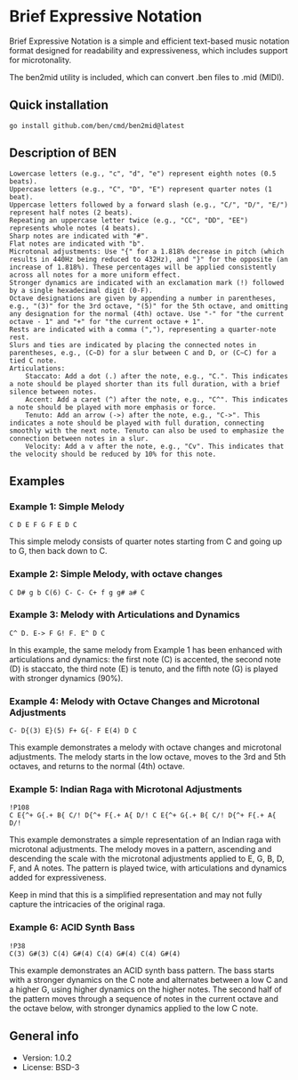 # Brief Expressive Notation

Brief Expressive Notation is a simple and efficient text-based music notation format designed for readability and expressiveness, which includes support for microtonality.

The ben2mid utility is included, which can convert .ben files to .mid (MIDI).

## Quick installation

    go install github.com/ben/cmd/ben2mid@latest

## Description of BEN

    Lowercase letters (e.g., "c", "d", "e") represent eighth notes (0.5 beats).
    Uppercase letters (e.g., "C", "D", "E") represent quarter notes (1 beat).
    Uppercase letters followed by a forward slash (e.g., "C/", "D/", "E/") represent half notes (2 beats).
    Repeating an uppercase letter twice (e.g., "CC", "DD", "EE") represents whole notes (4 beats).
    Sharp notes are indicated with "#".
    Flat notes are indicated with "b".
    Microtonal adjustments: Use "{" for a 1.818% decrease in pitch (which results in 440Hz being reduced to 432Hz), and "}" for the opposite (an increase of 1.818%). These percentages will be applied consistently across all notes for a more uniform effect.
    Stronger dynamics are indicated with an exclamation mark (!) followed by a single hexadecimal digit (0-F).
    Octave designations are given by appending a number in parentheses, e.g., "(3)" for the 3rd octave, "(5)" for the 5th octave, and omitting any designation for the normal (4th) octave. Use "-" for "the current octave - 1" and "+" for "the current octave + 1".
    Rests are indicated with a comma (","), representing a quarter-note rest.
    Slurs and ties are indicated by placing the connected notes in parentheses, e.g., (C~D) for a slur between C and D, or (C~C) for a tied C note.
    Articulations:
        Staccato: Add a dot (.) after the note, e.g., "C.". This indicates a note should be played shorter than its full duration, with a brief silence between notes.
        Accent: Add a caret (^) after the note, e.g., "C^". This indicates a note should be played with more emphasis or force.
        Tenuto: Add an arrow (->) after the note, e.g., "C->". This indicates a note should be played with full duration, connecting smoothly with the next note. Tenuto can also be used to emphasize the connection between notes in a slur.
        Velocity: Add a v after the note, e.g., "Cv". This indicates that the velocity should be reduced by 10% for this note.

## Examples

### Example 1: Simple Melody

    C D E F G F E D C

This simple melody consists of quarter notes starting from C and going up to G, then back down to C.

### Example 2: Simple Melody, with octave changes

    C D# g b C(6) C- C- C+ f g g# a# C

### Example 3: Melody with Articulations and Dynamics

    C^ D. E-> F G! F. E^ D C

In this example, the same melody from Example 1 has been enhanced with articulations and dynamics: the first note (C) is accented, the second note (D) is staccato, the third note (E) is tenuto, and the fifth note (G) is played with stronger dynamics (90%).

### Example 4: Melody with Octave Changes and Microtonal Adjustments

    C- D{(3) E}(5) F+ G{- F E(4) D C

This example demonstrates a melody with octave changes and microtonal adjustments. The melody starts in the low octave, moves to the 3rd and 5th octaves, and returns to the normal (4th) octave.

### Example 5: Indian Raga with Microtonal Adjustments

    !P108
    C E{^+ G{.+ B{ C/! D{^+ F{.+ A{ D/! C E{^+ G{.+ B{ C/! D{^+ F{.+ A{ D/!

This example demonstrates a simple representation of an Indian raga with microtonal adjustments. The melody moves in a pattern, ascending and descending the scale with the microtonal adjustments applied to E, G, B, D, F, and A notes. The pattern is played twice, with articulations and dynamics added for expressiveness.

Keep in mind that this is a simplified representation and may not fully capture the intricacies of the original raga.

### Example 6: ACID Synth Bass

    !P38
    C(3) G#(3) C(4) G#(4) C(4) G#(4) C(4) G#(4)

This example demonstrates an ACID synth bass pattern. The bass starts with a stronger dynamics on the C note and alternates between a low C and a higher G, using higher dynamics on the higher notes. The second half of the pattern moves through a sequence of notes in the current octave and the octave below, with stronger dynamics applied to the low C note.

## General info

* Version: 1.0.2
* License: BSD-3
